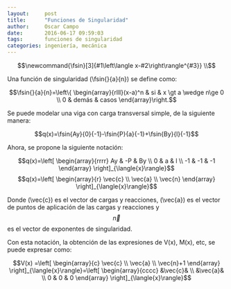 ```yaml
---
layout:     post
title:      "Funciones de Singularidad"
author:     Oscar Campo
date:       2016-06-17 09:59:03
tags:       funciones de singularidad
categories: ingeniería, mecánica
---
```


$$\newcommand{\fsin}[3]{#1\left\langle x-#2\right\rangle^{#3}} \\$$

Una función de singularidad \(\fsin{}{a}{n}\) se define como:

$$\fsin{}{a}{n}=\left\{ \begin{array}{rlll}(x-a)^n & si & x \gt a \wedge n\ge 0 \\ 0 & demás & casos \end{array}\right.$$

Se puede modelar una viga con carga transversal simple, de la siguiente manera:

$$q(x)=\fsin{Ay}{0}{-1}-\fsin{P}{a}{-1}+\fsin{By}{l}{-1}$$

Ahora, se propone la siguiente notación:

$$q(x)=\left[ \begin{array}{rrrr} Ay & -P & By \\ 0 & a & l \\ -1 & -1 & -1 \end{array} \right]_{\langle{x}\rangle}$$
$$q(x)=\left[ \begin{array}{r} \vec{c} \\ \vec{a} \\ \vec{n} \end{array} \right]_{\langle{x}\rangle}$$

Donde \(\vec{c}\) es el vector de cargas y reacciones, \(\vec{a}\) es el vector de puntos de aplicación de las cargas y reacciones y $$\vec{n}$$ es el vector de exponentes de singularidad.

Con esta notación, la obtención de las expresiones de V(x), M(x), etc, se puede expresar como:

$$V(x) =\left[ \begin{array}{c} \vec{c} \\ \vec{a} \\ \vec{n}+1 \end{array} \right]_{\langle{x}\rangle}=\left[ \begin{array}{cccc} &\vec{c}& \\ &\vec{a}& \\ 0 & 0 & 0 \end{array} \right]_{\langle{x}\rangle}$$
